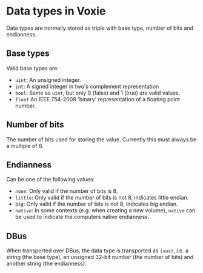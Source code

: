 Data types in Voxie
===================

Data types are normally stored as triple with base type, number of bits and
endianness.

Base types
----------

Valid base types are:
- `uint`: An unsigned integer.
- `int`: A signed integer in two's complement representation
- `bool`: Same as `uint`, but only 0 (false) and 1 (true) are valid values.
- `float` An IEEE 754-2008 'binary' representation of a floating point number.

Number of bits
--------------

The number of bits used for storing the value. Currently this must always be
a multiple of 8.

Endianness
----------

Can be one of the following values:
- `none`: Only valid if the number of bits is 8.
- `little`: Only valid if the number of bits is not 8, indicates little endian.
- `big`: Only valid if the number of bits is not 8, indicates big endian.
- `native`: In some contexts (e.g. when creating a new volume), `native` can
  be used to indicate the computers native endianness.

DBus
----

When transported over DBus, the data type is transported as `(sus)`, i.e.
a string (the base type), an unsigned 32-bit number (the number of bits) and
another string (the endianness).
